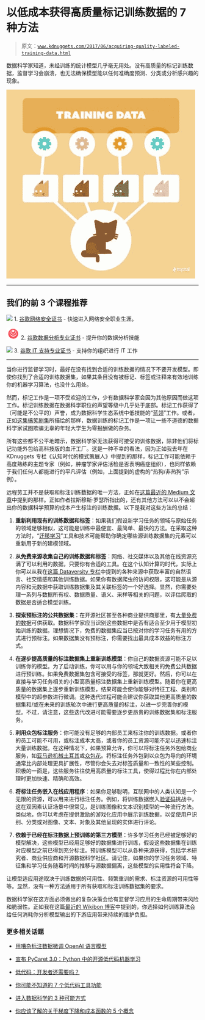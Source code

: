 # 以低成本获得高质量标记训练数据的 7 种方法

> 原文：[`www.kdnuggets.com/2017/06/acquiring-quality-labeled-training-data.html`](https://www.kdnuggets.com/2017/06/acquiring-quality-labeled-training-data.html)

数据科学家知道，未经训练的统计模型几乎毫无用处。没有高质量的标记训练数据，监督学习会崩溃，也无法确保模型能以任何准确度预测、分类或分析感兴趣的现象。

![训练数据](img/ab46a2921688bf5ea2d1daa6fda36c15.png)

* * *

## 我们的前 3 个课程推荐

![](img/0244c01ba9267c002ef39d4907e0b8fb.png) 1. [谷歌网络安全证书](https://www.kdnuggets.com/google-cybersecurity) - 快速进入网络安全职业生涯。

![](img/e225c49c3c91745821c8c0368bf04711.png) 2. [谷歌数据分析专业证书](https://www.kdnuggets.com/google-data-analytics) - 提升你的数据分析技能

![](img/0244c01ba9267c002ef39d4907e0b8fb.png) 3. [谷歌 IT 支持专业证书](https://www.kdnuggets.com/google-itsupport) - 支持你的组织进行 IT 工作

* * *

当你进行监督学习时，最好在没有找到合适的训练数据的情况下不要开发模型。即使你找到了合适的训练数据集，如果其条目没有被标记、标签或注释来有效地训练你的机器学习算法，也没什么用处。

然而，标记工作是一项不受欢迎的工作，少有数据科学家会因为其他原因而做这项工作。标记训练数据在数据科学职位的声望等级中几乎处于底部。标记工作获得了（可能是不公平的）声誉，成为数据科学生态系统中低技能的“[蓝领](https://www.techrepublic.com/article/is-data-labeling-the-new-blue-collar-job-of-the-ai-era/?ftag=TRE684d531&bhid=20439713773007020840263695991524)”工作。或者，正如[这集搞笑剧集](https://www.youtube.com/watch?v=ACmydtFDTGs)所描绘的那样，数据训练的标记工作是一项让一些不道德的数据科学家试图欺骗无辜的年轻大学生为零报酬做的杂务。

所有这些都不公平地暗示，数据科学家无法获得可接受的训练数据，除非他们将标记功能外包给高科技版的血汗工厂。这是一种不幸的看法，因为正如我去年在 KDnuggets 专栏《认知时代的模式策展人》中提到的那样，标记工作可能依赖于高度熟练的主题专家（例如，肿瘤学家评估活检是否表明癌症组织），也同样依赖于我们任何人都能进行的平凡评估（例如，上面提到的虚构的“热狗/非热狗”示例）。

远程劳工并不是获取和标注训练数据的唯一方法，正如在[这篇最近的 Medium 文章](https://medium.com/merantix/applying-deep-learning-to-real-world-problems-ba2d86ac5837)中提到的那样。正如作者拉斯穆斯·罗瑟所指出的，还有其他方法可以以不会超出你的数据科学预算的成本产生标注的训练数据。以下是我对这些方法的总结：

1.  **重新利用现有的训练数据和标签**：如果我们假设新学习任务的领域与原始任务的领域足够相似，这可能是训练中最便宜、最简单、最快的方法。在采取这种方法时，“[迁移学习](http://www.infoworld.com/article/3155262/analytics/transfer-learning-jump-starts-new-ai-projects.html)”工具和技术可能帮助你确定哪些源训练数据集的元素可以重新用于新的建模领域。

1.  **从免费来源收集自己的训练数据和标签**：网络、社交媒体以及其他在线资源充满了可以利用的数据，只要你有合适的工具。在这个认知计算的时代，实际上你可以从我在[这篇 Dataversity 专栏](http://www.dataversity.net/will-harvest-cognition-2017/)中提到的各种来源中获取丰富的自然语言、社交情感和其他训练数据。如果你有数据爬虫的访问权限，这可能是从源内容和元数据中获取训练数据集及其关联标签的一个好选择。显然，你需要处理一系列与数据所有权、数据质量、语义、采样等相关的问题，以评估爬取的数据是否适合模型训练。

1.  **探索预标注的公共数据集**：在开源社区甚至各种商业提供商那里，有[大量免费的数据](https://www.forbes.com/sites/bernardmarr/2016/02/12/big-data-35-brilliant-and-free-data-sources-for-2016/#63f780cab54d)可供获取。数据科学家应当识别这些数据中是否有适合至少用于模型初始训练的数据。理想情况下，免费的数据集应当已按对你的学习任务有用的方式进行预标注。如果数据集没有预标注，你需要找出最具成本效益的标注方式。

1.  **在逐步提高质量的标注数据集上重新训练模型**：你自己的数据资源可能不足以训练你的模型。为了启动训练，你可以用与你的领域大致相关的免费公共数据进行预训练。如果免费数据集包含可接受的标签，那就更好。然后，你可以在直接与学习任务相关的小型高质量标注数据集上重新训练模型。随着你在更高质量的数据集上逐步重新训练模型，结果可能会使你能够对特征工程、类别和模型中的超参数进行微调。这种迭代过程可能会建议你获取其他更高质量的数据集和/或在未来的训练轮次中进行更高质量的标注，以进一步完善你的模型。不过，请注意，这些迭代改进可能需要逐步更昂贵的训练数据集和标注服务。

1.  **利用众包标注服务**：你可能没有足够的内部员工来标注你的训练数据。或者你的员工可能不可用，或标注成本太高，或者你的员工资源可能不足以迅速标注大量训练数据。在这种情况下，如果预算允许，你可以将标注任务外包给商业服务，如[亚马逊机械土耳其](https://www.mturk.com/mturk/welcome)或[众包花](https://www.crowdflower.com/)。将标注任务外包到以众包为导向的环境通常比内部处理更具扩展性，尽管你会失去对标签质量和一致性的某些控制。积极的一面是，这些服务往往使用高质量的标注工具，使得过程比你在内部处理时更加快速、精确和高效。

1.  **将标注任务嵌入在线应用程序**：如果你足够聪明，互联网中的人类认知是一个无限的资源，可以用来进行标注任务。例如，将训练数据嵌入[验证码](https://en.wikipedia.org/wiki/CAPTCHA)挑战中，这在双因素认证场景中很常见，是训练图像和文本识别模型的一种流行方法。类似地，你可以考虑在提供激励的游戏化应用中展示训练数据，以促使用户识别、分类或对图像、文本、对象及其他呈现的实体进行评论。

1.  **依赖于已经在标注数据上预训练的第三方模型**：许多学习任务已经被足够好的模型解决，这些模型已经用足够好的数据集进行训练，假设这些数据集在训练对应模型之前已得到充分标注。预训练模型可以从各种来源获得，包括学术研究者、商业供应商和开源数据科学社区。请记住，如果你的学习任务领域、特征集和学习任务随着时间的推移与源数据偏离，这些模型的实用性将会下降。

让模型适应用途取决于训练数据的可用性、频繁重训的需求、标注资源的可用性等等。显然，没有一种方法适用于所有获取和标注训练数据集的要求。

数据科学家在这方面必须做出的复杂决策会给有监督学习应用的生命周期带来风险和脆弱性。正如我在这篇[最近的 Wikibon 博客](https://wikibon.com/application-decay-and-the-burden-of-data-driven-algorithm-training/)中提到的，你选择如何训练算法会给任何消耗你分析模型输出的下游应用带来持续的维护负担。

### 更多相关话题

+   [用嘈杂标注数据微调 OpenAI 语言模型](https://www.kdnuggets.com/2023/04/finetuning-openai-language-models-noisily-labeled-data.html)

+   [宣布 PyCaret 3.0：Python 中的开源低代码机器学习](https://www.kdnuggets.com/2023/03/announcing-pycaret-30-opensource-lowcode-machine-learning-python.html)

+   [低代码：开发者还需要吗？](https://www.kdnuggets.com/2022/04/low-code-developers-still-needed.html)

+   [你可能不知道的 7 个低代码工具功能](https://www.kdnuggets.com/2022/09/7-things-didnt-know-could-low-code-tool.html)

+   [进入数据科学的 3 种可能方式](https://www.kdnuggets.com/2022/03/3-possible-ways-get-data-science.html)

+   [你应该了解的关于梯度下降和成本函数的 5 个概念](https://www.kdnuggets.com/2020/05/5-concepts-gradient-descent-cost-function.html)
